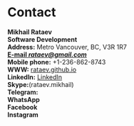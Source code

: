 # Contact #  
**Mikhail Rataev**  
**Software Development**  
**Address:** Metro Vancouver, BC, V3R 1R7  
[**E-mail _rataev@gmail.com_**](mailto:rataev@gmail.com)  
**Mobile phone:** +1-236-862-8743  
**WWW:** [rataev.github.io](https://rataev.github.io/)  
**LinkedIn:**  [LinkedIn](www.linkedin.com/in/mikhail-rataev)  
**Skype:**(rataev.mikhail)  
**Telegram:**   
**WhatsApp**  
**Facebook**  
**Instagram**  


